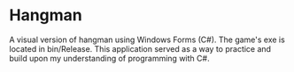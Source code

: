 # Hangman
A visual version of hangman using Windows Forms (C#). The game's exe is located in bin/Release.
This application served as a way to practice and build upon my understanding of programming with C#.
